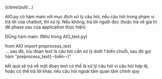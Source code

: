 <!-- (Clone/push)...

Mở CMD, cd tới folder này và chạy câu lệnh "pip install -r requirements.txt"

Sau đó điền API Key lần lượt vào file "text_correction.py", "domain_clf_Gemini.py" và "language_detection.py" (Key hiện tại của em là của Gemini free nên em để đó rồi push lên luôn ạ)

Tiếp theo chạy câu lệnh "streamlit run app_st.py" để có thể chạy FE streamlit để thử chức năng function

hoặc có thể "python app.py" để chạy trên terminal -->

(clone/pull/...)

AIO.py có hàm main với mục đích xử lý câu hỏi, nếu câu hỏi trong phạm vi trả lời của chatbot, thì xử lý. Nếu không, trả lời người đọc (hoặc trả về giá trị để phase sau của application thực hiện)

DÙng hàm main: (Như trong AIO_test.py)

from AIO import preprocess_text  
...
sau đó, lưu đoạn text là câu hỏi cần xử lý dưới 1 biến chuỗi, sau đó gọi hàm "preprocess_text(--biến--)"

kết quả sẽ trả về một đoạn text có thể là xử lý câu hỏi vì câu hỏi hợp lệ, hoặc có thể trả lời khác nếu câu hỏi ngoài tầm quan tâm chính quy